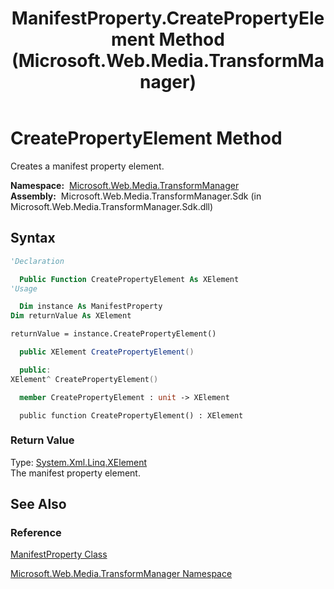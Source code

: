 ﻿---
title: ManifestProperty.CreatePropertyElement Method  (Microsoft.Web.Media.TransformManager)
TOCTitle: CreatePropertyElement Method
ms:assetid: M:Microsoft.Web.Media.TransformManager.ManifestProperty.CreatePropertyElement
ms:mtpsurl: https://msdn.microsoft.com/en-us/library/microsoft.web.media.transformmanager.manifestproperty.createpropertyelement(v=VS.90)
ms:contentKeyID: 35521196
ms.date: 06/14/2012
mtps_version: v=VS.90
f1_keywords:
- Microsoft.Web.Media.TransformManager.ManifestProperty.CreatePropertyElement
dev_langs:
- csharp
- jscript
- vb
- FSharp
- cpp
api_location:
- Microsoft.Web.Media.TransformManager.Sdk.dll
api_name:
- Microsoft.Web.Media.TransformManager.ManifestProperty.CreatePropertyElement
api_type:
- Managed
topic_type:
- apiref
- kbSyntax
product_family_name: VS
ROBOTS: INDEX,FOLLOW
---

# CreatePropertyElement Method

Creates a manifest property element.

**Namespace:**  [Microsoft.Web.Media.TransformManager](microsoft-web-media-transformmanager-namespace.md)  
**Assembly:**  Microsoft.Web.Media.TransformManager.Sdk (in Microsoft.Web.Media.TransformManager.Sdk.dll)

## Syntax

```vb
'Declaration

  Public Function CreatePropertyElement As XElement
'Usage

  Dim instance As ManifestProperty
Dim returnValue As XElement

returnValue = instance.CreatePropertyElement()
```

```csharp
  public XElement CreatePropertyElement()
```

```cpp
  public:
XElement^ CreatePropertyElement()
```

``` fsharp
  member CreatePropertyElement : unit -> XElement 
```

```jscript
  public function CreatePropertyElement() : XElement
```

### Return Value

Type: [System.Xml.Linq.XElement](https://msdn.microsoft.com/library/bb340098)  
The manifest property element.  

## See Also

### Reference

[ManifestProperty Class](manifestproperty-class-microsoft-web-media-transformmanager.md)

[Microsoft.Web.Media.TransformManager Namespace](microsoft-web-media-transformmanager-namespace.md)

